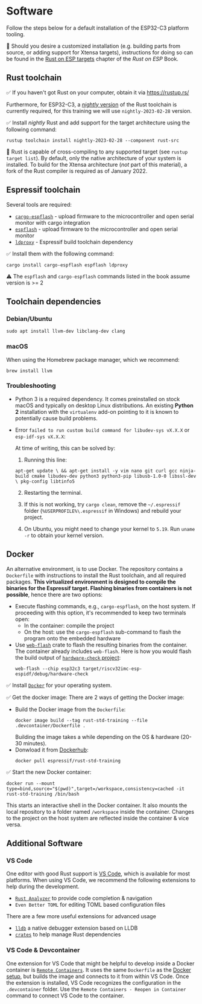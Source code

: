 # Software

Follow the steps below for a default installation of the ESP32-C3 platform tooling.

🔎 Should you desire a customized installation (e.g. building parts from source, or adding support for Xtensa targets), instructions for doing so can be found in the [Rust on ESP targets](https://esp-rs.github.io/book/installation/index.html) chapter of the *Rust on ESP* Book.

## Rust toolchain

✅ If you haven't got Rust on your computer, obtain it via <https://rustup.rs/>

Furthermore, for ESP32-C3, a [*nightly* version](https://rust-lang.github.io/rustup/concepts/channels.html#working-with-nightly-rust) of the Rust toolchain is currently required, for this training we will use `nightly-2023-02-28` version.

✅ Install *nightly* Rust and add support for the target architecture using the following command:

```console
rustup toolchain install nightly-2023-02-28 --component rust-src
```

🔎 Rust is capable of cross-compiling to any supported target (see `rustup target list`). By default, only the native architecture of your system is installed.
To build for the Xtensa architecture (*not* part of this material), a fork of the Rust compiler is required as of January 2022.

## Espressif toolchain

Several tools are required:
- [`cargo-espflash`](https://github.com/esp-rs/espflash/tree/main/cargo-espflash) - upload firmware to the microcontroller and open serial monitor with cargo integration
- [`espflash`](https://github.com/esp-rs/espflash/tree/main/espflash) - upload firmware to the microcontroller and open serial monitor
- [`ldproxy`](https://github.com/esp-rs/embuild/tree/master/ldproxy) - Espressif build toolchain dependency

✅ Install them with the following command:

```console
cargo install cargo-espflash espflash ldproxy
```

⚠️ The `espflash` and `cargo-espflash` commands listed in the book assume version is >= 2

## Toolchain dependencies

### Debian/Ubuntu

```console
sudo apt install llvm-dev libclang-dev clang
```
### macOS

When using the Homebrew package manager, which we recommend:
```console
brew install llvm
```

### Troubleshooting

- Python 3 is a required dependency. It comes preinstalled on stock macOS and typically on desktop Linux distributions. An existing **Python 2** installation with the `virtualenv` add-on pointing to it is known to potentially cause build problems.

- Error `failed to run custom build command for libudev-sys vX.X.X` or `esp-idf-sys vX.X.X`:

    At time of writing, this can be solved by:
    1. Running this line:

    `apt-get update \
    && apt-get install -y vim nano git curl gcc ninja-build cmake libudev-dev python3 python3-pip libusb-1.0-0 libssl-dev \
    pkg-config libtinfo5`

    2. Restarting the terminal.

    3. If this is not working, try `cargo clean`, remove the `~/.espressif` folder (`%USERPROFILE%\.espressif` in Windows) and rebuild your project.

    4. On Ubuntu, you might need to change your kernel to `5.19`. Run `uname -r` to obtain your kernel version.


## Docker

An alternative environment, is to use Docker. The repository contains a `Dockerfile`
with instructions to install the Rust toolchain, and all required packages. **This virtualized environment is designed
to compile the binaries for the Espressif target. Flashing binaries from containers is not possible**, hence there are two options:
- Execute flashing commands, e.g., `cargo-espflash`, on the host system. If proceeding with this option, it's recommended to keep two terminals open:
    - In the container: compile the project
    - On the host: use the `cargo-espflash` sub-command to flash the program onto the embedded hardware
- Use [`web-flash`](https://github.com/esp-rs/esp-web-flash-server) crate to flash the resulting binaries from the container. The container already includes `web-flash`. Here is how you would flash the build output of [`hardware-check` project](./02_4_hello_board.md):
   ```console
   web-flash --chip esp32c3 target/riscv32imc-esp-espidf/debug/hardware-check
   ```

✅ Install [`Docker`](https://docs.docker.com/get-docker/) for your operating system.

✅ Get the docker image: There are 2 ways of getting the Docker image:
- Build the Docker image from the `Dockerfile`:
    ```console
    docker image build --tag rust-std-training --file .devcontainer/Dockerfile .
    ```
    Building the image takes a while depending on the OS & hardware (20-30 minutes).
- Donwload it from [Dockerhub](https://hub.docker.com/r/espressif/rust-std-training):
    ```console
    docker pull espressif/rust-std-training
    ```
✅ Start the new Docker container:
```console
docker run --mount type=bind,source="$(pwd)",target=/workspace,consistency=cached -it rust-std-training /bin/bash
```

This starts an interactive shell in the Docker container. It also mounts the local repository to a folder
named `/workspace` inside the container. Changes to the project on the host system are reflected inside the container & vice versa.

## Additional Software

### VS Code

One editor with good Rust support is [VS Code](https://code.visualstudio.com/), which is available for most platforms.
When using VS Code, we recommend the following extensions to help during the development.

* [`Rust Analyzer`](https://rust-analyzer.github.io/) to provide code completion & navigation
* `Even Better TOML` for editing TOML based configuration files

There are a few more useful extensions for advanced usage

* [`lldb`](https://github.com/vadimcn/vscode-lldb) a native debugger extension based on LLDB
* [`crates`](https://github.com/serayuzgur/crates) to help manage Rust dependencies

### VS Code & Devcontainer

One extension for VS Code that might be helpful to develop inside a Docker container is [`Remote Containers`](https://github.com/Microsoft/vscode-remote-release).
It uses the same `Dockerfile` as the [Docker setup](#docker), but builds the image and connects to it from within VS Code.
Once the extension is installed, VS Code recognizes the configuration in the `.devcontainer` folder. Use the `Remote Containers - Reopen in Container` command to connect VS Code to the container.
